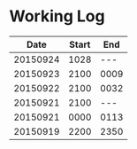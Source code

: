 # Working Log

|Date|Start|End|
|----|-----|---|
|20150924|1028|---|
|20150923|2100|0009|
|20150922|2100|0032|
|20150921|2100|---|
|20150921|0000|0113|
|20150919|2200|2350|
